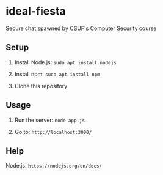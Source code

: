 # ideal-fiesta
Secure chat spawned by CSUF's Computer Security course



## Setup

  1) Install Node.js: `sudo apt install nodejs`

  2) Install npm: `sudo apt install npm`

  3) Clone this repository
  

  
## Usage

  1) Run the server: `node app.js`

  2) Go to: `http://localhost:3000/`



## Help

  Node.js: `https://nodejs.org/en/docs/`
